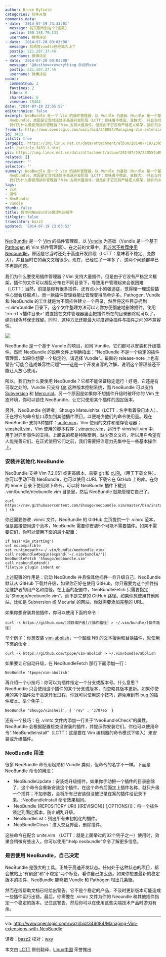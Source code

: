 ```yaml
---
author: Bruce Byfield
categories: 软件开发
comments_data:
- date: '2014-07-19 23:33:01'
  message: 前天刚改到这个[偷笑]
  postip: 180.158.79.131
  username: 微博评论
- date: '2014-07-20 00:03:00'
  message: 我感觉vundle已经高大上了
  postip: 221.207.37.46
  username: 微博评论
- date: '2014-07-20 00:03:00'
  message: '@dusthovereverything 永远的vim'
  postip: 221.207.37.46
  username: 微博评论
count:
  commentnum: 3
  favtimes: 2
  likes: 0
  sharetimes: 6
  viewnum: 15484
date: '2014-07-19 23:05:52'
editorchoice: false
excerpt: NeoBundle 是一个 Vim 的插件管理器，以 Vundle 为基础（Vundle 是一个基于 Pathogen 的 Vim 插件管理器）。在之前的文章中，我非常不推荐使用
  Neobundle，原因是它当时还处于高速开发阶段（LCTT：意味着不稳定、变数大），并且当时它的英文文档很少。现在，已经过了一年多了，这两个问题都早已不再是问题。
  我们为什么要使用插件管理器？Vim 支持大量插件，但是由于它没有严格定义框架，插件的文件可以胡乱分布在不同目录下，导致用户管理起来会很困难（LCTT：当然，前提是你有很多插件，还有点小小的强迫症，觉得理一理这些插件心里会舒
fromurl: http://www.openlogic.com/wazi/bid/348084/Managing-Vim-extensions-with-NeoBundle
id: 3433
islctt: true
largepic: https://img.linux.net.cn/data/attachment/album/201407/19/230554b0939pdp3l619zs9.png
url: /article-3433-1.html
pic: https://img.linux.net.cn/data/attachment/album/201407/19/230554b0939pdp3l619zs9.png.thumb.jpg
related: []
reviewer: ''
selector: ''
summary: NeoBundle 是一个 Vim 的插件管理器，以 Vundle 为基础（Vundle 是一个基于 Pathogen 的 Vim 插件管理器）。在之前的文章中，我非常不推荐使用
  Neobundle，原因是它当时还处于高速开发阶段（LCTT：意味着不稳定、变数大），并且当时它的英文文档很少。现在，已经过了一年多了，这两个问题都早已不再是问题。
  我们为什么要使用插件管理器？Vim 支持大量插件，但是由于它没有严格定义框架，插件的文件可以胡乱分布在不同目录下，导致用户管理起来会很困难（LCTT：当然，前提是你有很多插件，还有点小小的强迫症，觉得理一理这些插件心里会舒
tags:
- Vim
- 插件
- NeoBundle
- Vundle
thumb: false
title: 教你用NeoBundle管理Vim插件
titlepic: false
translator: bazz2
updated: '2014-07-19 23:05:52'
---
```


[NeoBundle](https://github.com/Shougo/neobundle.vim) 是一个 [Vim](http://olex.openlogic.com/packages/vim) 的插件管理器，以 [Vundle](https://github.com/gmarik/Vundle.vim) 为基础（Vundle 是一个基于 [Pathogen](https://github.com/tpope/vim-pathogen) 的 Vim 插件管理器）。在之前的文章中，我[非常不推荐使用 Neobundle](http://www.openlogic.com/wazi/bid/262302/Three-tools-for-managing-Vim-plugins)，原因是它当时还处于高速开发阶段（LCTT：意味着不稳定、变数大），并且当时它的英文文档很少。现在，已经过了一年多了，这两个问题都早已不再是问题。


我们为什么要使用插件管理器？Vim 支持大量插件，但是由于它没有严格定义框架，插件的文件可以胡乱分布在不同目录下，导致用户管理起来会很困难（LCTT：当然，前提是你有很多插件，还有点小小的强迫症，觉得理一理这些插件心里会舒服点）。而一款插件管理器能让管理变得简单许多。Pathogen, Vundle 和 NeoBundle 的工作就是为不同插件建立一个目录，然后将这些目录扔到 ~/.vim/bundle 目录下。这个文件整理方法可以让你方便彻底地删除插件，使用 'rm -rf <插件目录>' 或直接在文件管理器里面把插件所在的目录删除就可以了，绝对绿色环保无残留。同时，这种方法还能最大程度避免插件与插件之间的不兼容性。


![](/data/attachment/album/201407/19/230554b0939pdp3l619zs9.png)


NeoBundle 是一个基于 Vundle 的项目，如同 Vundle，它们都可以安装和升级插件。然而 NeoBundle 的说明文件上明确指出：“NeoBundle 不是一个稳定的插件管理器，如果你想要一个稳定的，请选择 Vundle”。最新的 release-note 上也有警告“可能会造成兼容性问题”——这是一个开发者写的注解，说明这个管理器还不能让人放心使用。


所以，我们为什么要使用 NeoBundle？它都不能保证稳定运行！好吧，它还是有可取之处的。Vundle 只支持 [Git](http://olex.openlogic.com/packages/git) 这种版本控制系统，而 NeoBundle 可以支持 [Subversion](http://olex.openlogic.com/packages/subversion) 和 [Mercurial](http://olex.openlogic.com/packages/mercurial)。另一个原因是如果你不想插件升级时破坏你的 Vim 生态环境，你可以锁住 NeoBundle，让它只使用某个插件的固定版本。


另外，NeoBundle 创建者，Shougo Matsuishita（LCTT：名字看着像日本人），正在将它的命令接口添加到其他插件项目，以便减少他们的命令使用量。现在 NeoBundle 支持3种插件：[unite.vim](https://github.com/Shougo/unite.vim)，Vim 使用的文件和缓存管理器；[vimshell.vim](https://github.com/Shougo/vimshell.vim/blob/master/doc/vimshell.txt)，Vim 使用的脚本程序；[vimproc.vim](https://github.com/Shougo/vimproc.vim/blob/master/doc/vimproc.txt)，运行于 vimshell.vim 中，用于对异步事件的支持。上面说的都是特殊案例，缺少英文文档，所以用户希望有人能完善它们。在正式使用它们之前，我们需要把注意力先集中在一些基本操作上。


### 安装并初始化 NeoBundle


NeoBundle 支持 Vim 7.2.051 或更高版本，需要 git 和 [cURL](http://olex.openlogic.com/packages/curl)（用于下载文件）。你可以手动下载 NeoBundle，也可以使用 cURL 下载它在 GitHub 上的库。在你的 home 目录下使用如下命令，可以将 NeoBundle 插件下载到 .vim/bundle/neobundle.vim 目录里，然后 NeoBundle 就能管理它自己了。



```
curl https://raw.githubusercontent.com/Shougo/neobundle.vim/master/bin/install.sh | sh

```

你还需要修改 .vimrc 文件。NeoBundle 的 GitHub 主页提供一个 .vimrc 范本，但是直接使用这个范本，NeoBundle 需要你安装5个可能不需要插件。如果不需要它们，你可以使用下面的最小配置：



```
if has('vim_starting')
set nocompatible    
set runtimepath+=~/.vim/bundle/neobundle.vim/
call neobundle#begin(expand('~/.vim/bundle/'))
NeoBundleFetch 'Shougo/neobundle.vim'
call neobundle#end()
filetype plugin indent on

```

上述配置的作用是：启动 NeoBundle 并且像其他插件一样升级自己。NeoBundle 默认从 GitHub 下载并升级，如果你正好在使用 GitHub，你只需要为这个插件指定维护者的用户名和路径。在上面的配置中，NeoBundleFetch 只需要指定为“Shougo/neobundle.vim”，而不是完整的 GitHub 路径。如果你想使用其他网站，比如是 Subversion 或 Mecurial 的网站，你就需要添加完整的 URL。


如果你想安装其他插件，你可以使用下面的命令：



```
curl -k https://github.com/[项目维护者]/[插件路径] > ~/.vim/bundle/[插件路径]

```

举个例子：你想安装 [vim-abolish](https://github.com/tpope/vim-abolish)，一个超级 NB 的文本搜索和替换插件，就使用下面的命令：



```
curl -k https://github.com/tpope/vim-abolish > ~/.vim/bundle/abolish

```

如果要让它自动升级，在 NeoBundleFetch 那行下面添加一行：



```
NeoBundle 'tpope/vim-abolish'

```

再介绍一个小技巧：你可以为插件指定一个分支或版本号。什么意思？NeoBundle 只会使用这个插件的某个分支或版本，而忽略其版本更新。如果你使用的某个插件处于高速开发过程，你就可以使用这个技巧，避免用到有 bug 的插件版本。举个例子：



```
NeoBundle 'Shougo/vimshell', { 'rev' : '3787e5' }

```

还有一个技巧：在 .vimtc 文件内添加一行关于“NeoBundleCheck”的属性。NeoBundle 会根据配置检查没安装的插件，并提示你安装它们。你也可以使用命令“:NeoBundleInstall”（LCTT：这是要在 Vim 编辑器的命令模式下输入）来安装或升级插件。


### NeoBundle 用法


很多 NeoBundle 命令用起来和 Vundle 类似，但命令的名字不一样。下面是 NeoBundle 命令的用法：


* :NeoBundleUpdate：安装或升级插件，如果你手动把一个插件的目录删除了，这个命令会重新安装这个插件。在这个命令后面加上插件名称，就只升级一个插件；不加参数，会将所有己安装但没被记录在案的插件给记录下来。:NeoBundleInstall 命令效果相同。
* :NeoBundle {REPOSITORY URI} [[REVISION}] [,OPTIONS}]]：将一个插件锁定到固定版本，防止胡乱升级。
* :NeoBundleList：列出所有未初始化的插件。
* :NeoBundleClean：进入交互界面，删除插件。


这些命令在配合 unite.vim （LCTT：就是上面举过的32个例子之一）使用时，效果会稍微有些出入。你可以使用“:help neobundle”命令了解更多信息。


### 是否使用 NeoBundle，自己决定


NeoBundle 是强大的工具，正处于高速开发状态。任何处于这种状态的项目，都会被帖上“有前途”和“不稳定”两个标签，看你自己怎么选。如果你想要最新的稳定版本的插件，NeoBundle 能够把 Vundle 和 Pathogen 甩出几条街。


然而在线帮助文档已经给出警告，它不是个稳定的产品，不及时更新版本可能造成一些插件运行出错。最后，你需要在 .vimrc 文件为你的 Neoundle 和其他插件指定一个稳定的版本。记住这警告，然后你可以在使用这些尖端技术产品时游刃有余。




---


via: <http://www.openlogic.com/wazi/bid/348084/Managing-Vim-extensions-with-NeoBundle>


译者：[bazz2](https://github.com/bazz2) 校对：[wxy](https://github.com/wxy)


本文由 [LCTT](https://github.com/LCTT/TranslateProject) 原创翻译，[Linux中国](http://linux.cn/) 荣誉推出